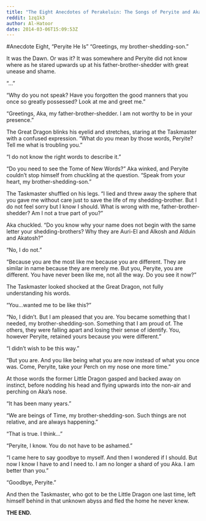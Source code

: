 ```yaml
---
title: "The Eight Anecdotes of Perakeluin: The Songs of Peryite and Akatosh (VIII)"
reddit: 1zq1k3
author: Al-Hatoor
date: 2014-03-06T15:09:53Z
---
```


#Anecdote Eight, “Peryite He Is”
“Greetings, my brother-shedding-son.”

It was the Dawn. Or was it? It was somewhere and Peryite did not know where as he stared upwards up at his father-brother-shedder with great unease and shame.

“…”

“Why do you not speak? Have you forgotten the good manners that you once so greatly possessed? Look at me and greet me.”

“Greetings, Aka, my father-brother-shedder. I am not worthy to be in your presence.”

The Great Dragon blinks his eyelid and stretches, staring at the Taskmaster with a confused expression. “What do you mean by those words, Peryite? Tell me what is troubling you.”

“I do not know the right words to describe it.”

“Do you need to see the Tome of New Words?” Aka winked, and Peryite couldn’t stop himself from chuckling at the question. “Speak from your heart, my brother-shedding-son.”

The Taskmaster shuffled on his legs. “I lied and threw away the sphere that you gave me without care just to save the life of my shedding-brother. But I do not feel sorry but I know I should. What is wrong with me, father-brother-shedder? Am I not a true part of you?”

Aka chuckled. “Do you know why your name does not begin with the same letter your shedding-brothers? Why they are Auri-El and Alkosh and Alduin and Akatosh?”

“No, I do not.”

“Because you are the most like me because you are different. They are similar in name because they are merely me. But you, Peryite, you are different. You have never been like me, not all the way. Do you see it now?”

The Taskmaster looked shocked at the Great Dragon, not fully understanding his words.

“You…wanted me to be like this?”

“No, I didn’t. But I am pleased that you are. You became something that I needed, my brother-shedding-son. Something that I am proud of. The others, they were falling apart and losing their sense of identify. You, however Peryite, retained yours because you were different.”

“I didn’t wish to be this way.”

“But you are. And you like being what you are now instead of what you once was. Come, Peryite, take your Perch on my nose one more time.”

At those words the former Little Dragon gasped and backed away on instinct, before nodding his head and flying upwards into the non-air and perching on Aka’s nose.

“It has been many years.”

“We are beings of Time, my brother-shedding-son. Such things are not relative, and are always happening.”

“That is true. I think…”

“Peryite, I know. You do not have to be ashamed.”

“I came here to say goodbye to myself. And then I wondered if I should. But now I know I have to and I need to. I am no longer a shard of you Aka. I am better than you.”

“Goodbye, Peryite.”

And then the Taskmaster, who got to be the Little Dragon one last time, left himself behind in that unknown abyss and fled the home he never knew.

**THE END.**
